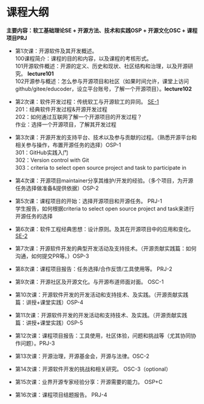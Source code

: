 # 课程大纲
**主要内容：软工基础理论SE + 开源方法、技术和实践OSP + 开源文化OSC + 课程项目PRJ**

* 第1次课：开源软件及其开发概述。  
 100课程简介：课程的目的和内容，以及课程的考核形式。  
 101开源软件概述：开源的定义、历史和现状、社区结构和治理，以及开源研究。 **lecture101**  
 102开源参与概述：怎么参与开源项目和社区（如果时间允许，课堂上访问github/gitee/educoder，设立平台账号，了解一个开源项目）。**lecture102**

* 第2次课：软件开发过程：传统软工与开源软工的异同。 <u>SE-1</u>  
 201：经典软件开发过程&开源开发过程  
 202：如何通过互联网了解一个开源项目的开发过程？   
 作业：选择一个开源项目，了解其开发过程

* 第3次课：开源开发的支持平台、技术以及参与贡献的过程。（熟悉开源平台和相关参与操作，布置开源任务的选择）OSP-1   
301：GitHub实践入门  
302：Version control with Git  
303：criteria to select open source project and task to participate in

* 第4次课：开源项目maintainer分享其维护/开发的经验。（多个项目，为开源任务选择做准备&提供依据）OSP-2

* 第5次课：课程项目的开始：选择开源项目和开源任务。 PRJ-1    
学生报告，如何根据criteria to select open source project and task来进行开源任务的选择

* 第6次课：软件工程经典思想：设计原则。及其在开源项目中的应用和变化。 <u>SE-2</u>

* 第7次课：开源软件开发的典型开发活动及支持技术。（开源贡献实践篇：如何沟通，如何提交PR等。）OSP-3

* 第8次课：课程项目报告：任务选择/合作反馈/工具使用等。 PRJ-2

* 第9次课：开源社区及开源文化。与开源布道师面对面。 OSC-1

* 第10次课：开源软件开发的开发活动和支持技术、及实践。（开源贡献实践篇：讲授+课堂实践）OSP-4

* 第11次课：开源软件开发的开发活动和支持技术、及实践。（开源贡献实践篇：讲授+课堂实践）OSP-5

* 第12次课：课程项目报告：工具使用，社区体验，问题和挑战等（尤其协同协作问题）。PRJ-3
 
* 第13次课：开源治理，开源基金会，开源与法律。OSC-2

* 第14次课：开源软件开发的挑战和相关研究。 OSC-3（optional）

* 第15次课：业界开源专家经验分享：开源需要的能力。 OSP+C

* 第16次课：课程项目结题报告。 PRJ-4








